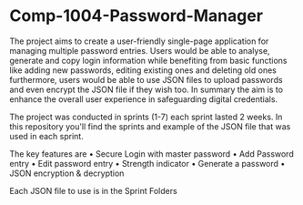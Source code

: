 # Comp-1004-Password-Manager

The project aims to create a user-friendly single-page application for managing multiple password entries. Users would be able to analyse, generate and copy login information while benefiting from basic functions like adding new passwords, editing existing ones and deleting old ones furthermore, users would be able to use JSON files to upload passwords and even encrypt the JSON file if they wish too. In summary the aim is to enhance the overall user experience in safeguarding digital credentials. 	

The project was conducted in sprints (1-7) each sprint lasted 2 weeks. In this repository you'll find the sprints and example of the JSON file that was used in each sprint.

The key features are
•	Secure Login with master password
•	Add Password entry 
•	Edit password entry 
•	Strength indicator 
•	Generate a password
•	JSON encryption & decryption 

Each JSON file to use is in the Sprint Folders 
